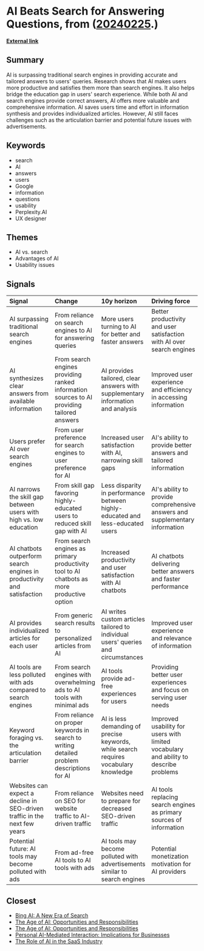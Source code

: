 # __AI Beats Search for Answering Questions__, from ([20240225](https://kghosh.substack.com/p/20240225).)

__[External link](https://jakobnielsenphd.substack.com/p/seo-is-dead)__



## Summary

AI is surpassing traditional search engines in providing accurate and tailored answers to users' queries. Research shows that AI makes users more productive and satisfies them more than search engines. It also helps bridge the education gap in users' search experience. While both AI and search engines provide correct answers, AI offers more valuable and comprehensive information. AI saves users time and effort in information synthesis and provides individualized articles. However, AI still faces challenges such as the articulation barrier and potential future issues with advertisements.

## Keywords

* search
* AI
* answers
* users
* Google
* information
* questions
* usability
* Perplexity.AI
* UX designer

## Themes

* AI vs. search
* Advantages of AI
* Usability issues

## Signals

| Signal                                                                    | Change                                                                                     | 10y horizon                                                                          | Driving force                                                                         |
|:--------------------------------------------------------------------------|:-------------------------------------------------------------------------------------------|:-------------------------------------------------------------------------------------|:--------------------------------------------------------------------------------------|
| AI surpassing traditional search engines                                  | From reliance on search engines to AI for answering queries                                | More users turning to AI for better and faster answers                               | Better productivity and user satisfaction with AI over search engines                 |
| AI synthesizes clear answers from available information                   | From search engines providing ranked information sources to AI providing tailored answers  | AI provides tailored, clear answers with supplementary information and analysis      | Improved user experience and efficiency in accessing information                      |
| Users prefer AI over search engines                                       | From user preference for search engines to user preference for AI                          | Increased user satisfaction with AI, narrowing skill gaps                            | AI's ability to provide better answers and tailored information                       |
| AI narrows the skill gap between users with high vs. low education        | From skill gap favoring highly-educated users to reduced skill gap with AI                 | Less disparity in performance between highly-educated and less-educated users        | AI's ability to provide comprehensive answers and supplementary information           |
| AI chatbots outperform search engines in productivity and satisfaction    | From search engines as primary productivity tool to AI chatbots as more productive option  | Increased productivity and user satisfaction with AI chatbots                        | AI chatbots delivering better answers and faster performance                          |
| AI provides individualized articles for each user                         | From generic search results to personalized articles from AI                               | AI writes custom articles tailored to individual users' queries and circumstances    | Improved user experience and relevance of information                                 |
| AI tools are less polluted with ads compared to search engines            | From search engines with overwhelming ads to AI tools with minimal ads                     | AI tools provide ad-free experiences for users                                       | Providing better user experiences and focus on serving user needs                     |
| Keyword foraging vs. the articulation barrier                             | From reliance on proper keywords in search to writing detailed problem descriptions for AI | AI is less demanding of precise keywords, while search requires vocabulary knowledge | Improved usability for users with limited vocabulary and ability to describe problems |
| Websites can expect a decline in SEO-driven traffic in the next few years | From reliance on SEO for website traffic to AI-driven traffic                              | Websites need to prepare for decreased SEO-driven traffic                            | AI tools replacing search engines as primary sources of information                   |
| Potential future: AI tools may become polluted with ads                   | From ad-free AI tools to AI tools with ads                                                 | AI tools may become polluted with advertisements similar to search engines           | Potential monetization motivation for AI providers                                    |

## Closest

* [Bing AI: A New Era of Search](08d574bcc0280a4ca5a4b2a48357d6b7)
* [The Age of AI: Opportunities and Responsibilities](2449c2fc4b8afc7e268db4987fa821e5)
* [The Age of AI: Opportunities and Responsibilities](8acafe1fbe51c2de3cd689956b25b39f)
* [Personal AI-Mediated Interaction: Implications for Businesses](416560fac9bedd69aa678761b51406a2)
* [The Role of AI in the SaaS Industry](df59e2cf3380ffd9aeac9a3e01073300)